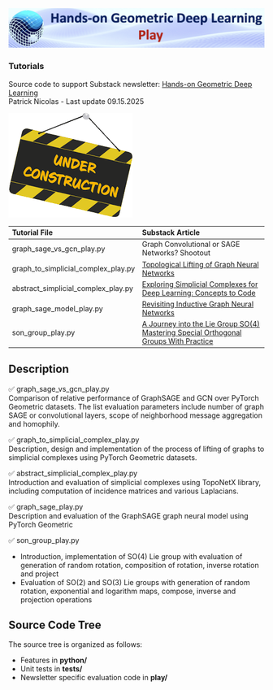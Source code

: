 ![Banner](../images/GitHub_Banner_Play.png)
### Tutorials

Source code to support Substack newsletter: [Hands-on Geometric Deep Learning](https://patricknicolas.substack.com)     
Patrick Nicolas - Last update 09.15.2025    

![Under](../images/Under_construction.png)


| Tutorial File                       | Substack Article                                                                                                                                                                                        |
|:------------------------------------|:--------------------------------------------------------------------------------------------------------------------------------------------------------------------------------------------------------|
| graph_sage_vs_gcn_play.py           | Graph Convolutional or SAGE Networks? Shootout                                                                                                                                                          | 
| graph_to_simplicial_complex_play.py | [Topological Lifting of Graph Neural Networks](https://patricknicolas.substack.com/p/topological-lifting-of-graph-neural)                                                                               |
| abstract_simplicial_complex_play.py | [Exploring Simplicial Complexes for Deep Learning: Concepts to Code](https://patricknicolas.substack.com/p/exploring-simplicial-complexes-for)                                                          |
| graph_sage_model_play.py            | [Revisiting Inductive Graph Neural Networks](https://patricknicolas.substack.com/p/revisiting-inductive-graph-neural)                                                                                   |     
| son_group_play.py | [A Journey into the Lie Group SO(4)](https://patricknicolas.substack.com/p/a-journey-into-the-lie-group-so4)  <br/>  [Mastering Special Orthogonal Groups With Practice](https://patricknicolas.substack.com/p/mastering-special-orthogonal-groups)                              |    

## Description   
✅ graph_sage_vs_gcn_play.py     
Comparison of relative performance of GraphSAGE and GCN over PyTorch Geometric datasets. The list evaluation parameters include number of graph SAGE or convolutional layers, scope of neighborhood message aggregation and homophily.   
    
✅ graph_to_simplicial_complex_play.py     
Description, design and implementation of the process of lifting of graphs to simplicial complexes using PyTorch Geometric datasets.    
   
✅ abstract_simplicial_complex_play.py    
Introduction and evaluation of simplicial complexes using TopoNetX library, including computation of incidence matrices and various Laplacians.

✅ graph_sage_play.py      
Description and evaluation of the GraphSAGE graph neural model using PyTorch Geometric     

✅ son_group_play.py      
- Introduction, implementation of SO(4) Lie group with evaluation of generation of random rotation, composition of rotation, inverse rotation and project    
- Evaluation of SO(2) and SO(3) Lie groups with generation of random rotation, exponential and logarithm maps, compose, inverse and projection operations    

## Source Code Tree
The source tree is organized as follows: 
- Features in __python/__ 
- Unit tests in __tests/__ 
- Newsletter specific evaluation code in __play/__



